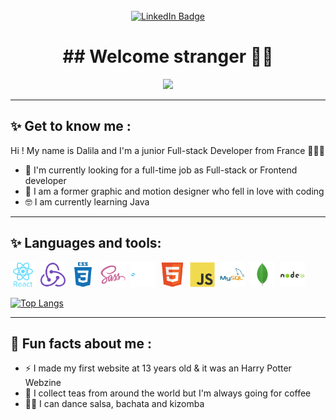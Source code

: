 <!--
**dbslm31/dbslm31** is a ✨ _special_ ✨ repository because its `README.md` (this file) appears on your GitHub profile.

Here are some ideas to get you started:

- 🔭 I’m currently working on ...
- 🌱 I’m currently learning ...
- 👯 I’m looking to collaborate on ...
- 🤔 I’m looking for help with ...
- 💬 Ask me about ...
- 📫 How to reach me: ...
- 😄 Pronouns: ...
- ⚡ Fun fact: ...
-->

<br>
<div id="badges". align="center">
<a href="https://linkedin.com/dalila-benselim">
    <img src="https://img.shields.io/badge/LinkedIn-blue?style=for-the-badge&logo=linkedin&logoColor=white" alt="LinkedIn Badge"/>
  </a>
  </div>
  <div id="txt-intro"  align="center">
<h1>## Welcome stranger 🖖🏽</h1>
</div>


<div id="about-banner" align="center">
<img src="https://i.pinimg.com/originals/aa/12/11/aa12111e7a0d8f69886f6f3adfbf1f0a.gif"/>
</div>

---
## ✨ Get to know me : 

Hi ! My name is Dalila and I'm a junior Full-stack Developer from France 👩🏽‍💻
- 🔎 I'm currently looking for a full-time job as Full-stack or Frontend developer 
- 🎨 I am a former graphic and motion designer who fell in love with coding
- 🤓 I am currently learning Java 

---
## ✨ Languages and tools: 
<div>
  
  <img src="https://github.com/devicons/devicon/blob/master/icons/react/react-original-wordmark.svg" title="React" alt="React" width="40" height="40"/>&nbsp;
  <img src="https://github.com/devicons/devicon/blob/master/icons/redux/redux-original.svg" title="Redux" alt="Redux " width="40" height="40"/>&nbsp;
  <img src="https://github.com/devicons/devicon/blob/master/icons/css3/css3-plain-wordmark.svg"  title="CSS3" alt="CSS" width="40" height="40"/>&nbsp;
  <img src="https://github.com/devicons/devicon/blob/master/icons/sass/sass-original.svg" title="sass" alt="sass" width="40" height="40"/>&nbsp;
  <img src="https://github.com/devicons/devicon/blob/master/icons/tailwindcss/tailwindcss-original-wordmark.svg" title="Tailwind" alt="Tailwind" width="40" height="40"/>&nbsp;
  <img src="https://github.com/devicons/devicon/blob/master/icons/html5/html5-original.svg" title="HTML5" alt="HTML" width="40" height="40"/>&nbsp;
  <img src="https://github.com/devicons/devicon/blob/master/icons/javascript/javascript-original.svg" title="JavaScript" alt="JavaScript" width="40" height="40"/>&nbsp;
  <img src="https://github.com/devicons/devicon/blob/master/icons/mysql/mysql-original-wordmark.svg" title="MySQL"  alt="MySQL" width="40" height="40"/>&nbsp;
    <img src="https://github.com/devicons/devicon/blob/master/icons/mongodb/mongodb-original.svg" title="MongoDB" alt="MongoDB" width="40" height="40"/>&nbsp;
  <img src="https://github.com/devicons/devicon/blob/master/icons/nodejs/nodejs-original-wordmark.svg" title="NodeJS" alt="NodeJS" width="40" height="40"/>&nbsp;

</div>

[![Top Langs](https://github-readme-stats.vercel.app/api/top-langs/?username=dbslm31&layout=compact&theme=vision-friendly-dark)](https://github.com/anuraghazra/github-readme-stats)

---
## 🤪 Fun facts about me : 
- ⚡️ I made my first website at 13 years old & it was an Harry Potter Webzine
- 🧋 I collect teas from around the world but I'm always going for coffee
- 💃🏻 I can dance salsa, bachata and kizomba

  
